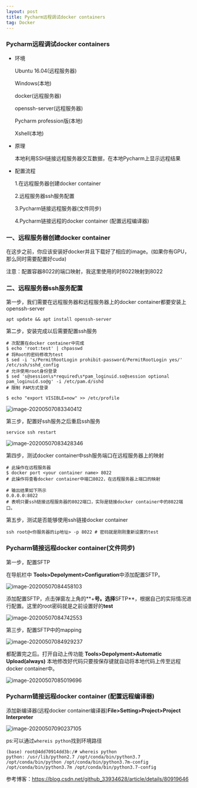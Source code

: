 ```yaml
---
layout: post
title: Pycharm远程调试docker containers
tag: Docker
---
```


### Pycharm远程调试docker containers

- 环境

  Ubuntu 16.04(远程服务器)

  Windows(本地)

  docker(远程服务器)

  openssh-server(远程服务器)

  Pycharm profession版(本地)

  Xshell(本地)

- 原理

  本地利用SSH链接远程服务器交互数据，在本地Pycharm上显示远程结果

- 配置流程

  1.在远程服务器创建docker container

  2.远程服务器ssh服务配置

  3.Pycharm链接远程服务器(文件同步)

  4.Pycharm链接远程的docker container (配置远程编译器)

### 一、远程服务器创建docker container

在这步之前，你应该安装好docker并且下载好了相应的image。(如果你有GPU，那么同时需要配置好cuda)

注意：配置容器8022的端口映射，我这里使用的时8022映射到8022

### 二、远程服务器ssh服务配置

 第一步，我们需要在远程服务器和远程服务器上的docker container都要安装上openssh-server

```
apt update && apt install openssh-server
```

第二步，安装完成以后需要配置ssh服务

```
# 次配置在docker container中完成
$ echo 'root:test' | chpasswd
# 将Root的密码修改为test
$ sed -i 's/PermitRootLogin prohibit-password/PermitRootLogin yes/' /etc/ssh/sshd_config
# 允许使用root身份登录
$ sed 's@session\s*required\s*pam_loginuid.so@session optional pam_loginuid.so@g' -i /etc/pam.d/sshd
# 限制 PAM方式登录

$ echo "export VISIBLE=now" >> /etc/profile
```

![image-20200507083340412](https://gitee.com/XiaoShenKeHeBen/Static/raw/master/image/202005/07/083343-249857.png)



第三步，配置好ssh服务之后重启ssh服务

```
service ssh restart
```

![image-20200507083428346](https://gitee.com/XiaoShenKeHeBen/Static/raw/master/image/202005/07/083433-318138.png)

第四步，测试docker container中ssh服务端口在远程服务器上的映射

```
# 此操作在远程服务器
$ docker port <your container name> 8022
# 此操作将查看docker container中端口8022，在远程服务器上端口的映射

# 输出结果如下所示
0.0.0.0:8022
# 表明只要ssh链接远程服务器的8022端口，实际是链接docker container中的8022端口。
```

第五步，测试是否能够使用ssh链接docker container

```
ssh root@<你服务器的ip地址> -p 8022 # 密码就是刚刚重新设置的test
```

### Pycharm链接远程docker container(文件同步)

第一步，配置SFTP

在导航栏中 **Tools>Depolyment>Configuration**中添加配置SFTP。

![image-20200507084458103](https://gitee.com/XiaoShenKeHeBen/Static/raw/master/image/202005/07/084459-532995.png)

添加配置SFTP，点击弹窗左上角的**+**号。选择**SFTP**，根据自己的实际情况进行配置。这里的root密码就是之前设置好的**test**

![image-20200507084742553](https://gitee.com/XiaoShenKeHeBen/Static/raw/master/image/202005/07/084825-147015.png)

第三步，配置SFTP中的mapping

![image-20200507084929237](https://gitee.com/XiaoShenKeHeBen/Static/raw/master/image/202005/07/084933-744849.png)

都配置完之后。打开自动上传功能
**Tools>Depolyment>Automatic Upload(always)**
本地修改好代码只要按保存键就自动将本地代码上传至远程docker container中。

![image-20200507085019696](https://gitee.com/XiaoShenKeHeBen/Static/raw/master/image/202005/07/085032-390031.png)

### Pycharm链接远程docker container (配置远程编译器)

添加新编译器(远程docker container编译器)**File>Setting>Project>Project Interpreter**

![image-20200507090237105](https://gitee.com/XiaoShenKeHeBen/Static/raw/master/image/202005/07/090238-184723.png)

ps:可以通过`whereis python`找到环境路径

```
(base) root@4dd70914dd3b:/# whereis python
python: /usr/lib/python2.7 /opt/conda/bin/python3.7 /opt/conda/bin/python /opt/conda/bin/python3.7m-config /opt/conda/bin/python3.7m /opt/conda/bin/python3.7-config
```

参考博客：https://blog.csdn.net/github_33934628/article/details/80919646

